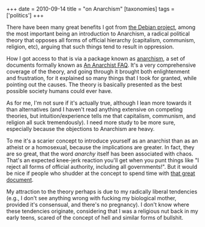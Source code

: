 +++
date = 2010-09-14
title = "on Anarchism"
[taxonomies]
tags = ['politics']
+++

There have been many great benefits I got from [the Debian project],
among the most important being an introduction to Anarchism, a radical
political theory that opposes all forms of official hierarchy
(capitalism, communism, religion, etc), arguing that such things tend to
result in oppression.

How I got access to that is via a package known as [anarchism], a set of
documents formally known as [An Anarchist FAQ]. It's a very
comprehensive coverage of the theory, and going through it brought both
enlightenment and frustration, for it explained so many things that I
took for granted, while pointing out the causes. The theory is basically
presented as the best possible society humans could ever have.

As for me, I'm not sure if it's actually true, although I lean more
towards it than alternatives (and I haven't read anything extensive on
competing theories, but intuition/experience tells me that capitalism,
communism, and religion all suck tremendously). I need more study to be
more sure, especially because the objections to Anarchism are heavy.

To me it's a scarier concept to introduce yourself as an anarchist than
as an atheist or a homosexual, because the implications are greater. In
fact, they are so great, that the word *anarchy* itself has been
associated with chaos. That's an expected knee-jerk reaction you'll
get when you punt things like "I reject all forms of official
authority, including all governments!". But it would be nice if people
who shudder at the concept to spend time with [that great document][An
Anarchist FAQ].

My attraction to the theory perhaps is due to my radically liberal
tendencies (e.g., I don't see anything wrong with fucking my biological
mother, provided it's consensual, and there's no pregnancy). I don't
know where these tendencies originate, considering that I was a
religious nut back in my early teens, scared of the concept of hell and
similar forms of bullshit.

  [the Debian project]: http://www.debian.org
  [anarchism]: http://packages.debian.org/stable/anarchism
  [An Anarchist FAQ]: http://anarchism.pageabode.com/afaq/index.html

